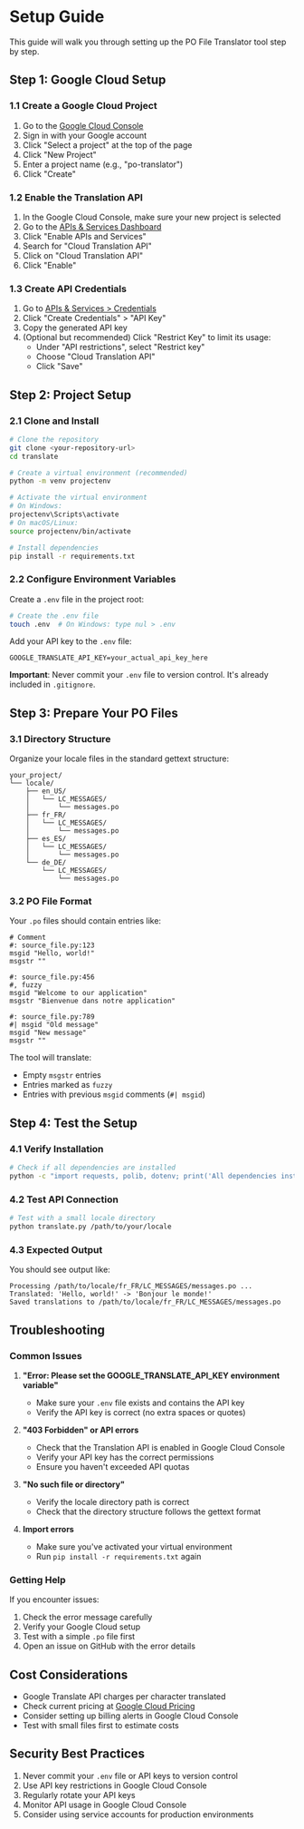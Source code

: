 # Setup Guide

This guide will walk you through setting up the PO File Translator tool step by step.

## Step 1: Google Cloud Setup

### 1.1 Create a Google Cloud Project

1. Go to the [Google Cloud Console](https://console.cloud.google.com/)
2. Sign in with your Google account
3. Click "Select a project" at the top of the page
4. Click "New Project"
5. Enter a project name (e.g., "po-translator")
6. Click "Create"

### 1.2 Enable the Translation API

1. In the Google Cloud Console, make sure your new project is selected
2. Go to the [APIs & Services Dashboard](https://console.cloud.google.com/apis/dashboard)
3. Click "Enable APIs and Services"
4. Search for "Cloud Translation API"
5. Click on "Cloud Translation API"
6. Click "Enable"

### 1.3 Create API Credentials

1. Go to [APIs & Services > Credentials](https://console.cloud.google.com/apis/credentials)
2. Click "Create Credentials" > "API Key"
3. Copy the generated API key
4. (Optional but recommended) Click "Restrict Key" to limit its usage:
   - Under "API restrictions", select "Restrict key"
   - Choose "Cloud Translation API"
   - Click "Save"

## Step 2: Project Setup

### 2.1 Clone and Install

```bash
# Clone the repository
git clone <your-repository-url>
cd translate

# Create a virtual environment (recommended)
python -m venv projectenv

# Activate the virtual environment
# On Windows:
projectenv\Scripts\activate
# On macOS/Linux:
source projectenv/bin/activate

# Install dependencies
pip install -r requirements.txt
```

### 2.2 Configure Environment Variables

Create a `.env` file in the project root:

```bash
# Create the .env file
touch .env  # On Windows: type nul > .env
```

Add your API key to the `.env` file:
```
GOOGLE_TRANSLATE_API_KEY=your_actual_api_key_here
```

**Important**: Never commit your `.env` file to version control. It's already included in `.gitignore`.

## Step 3: Prepare Your PO Files

### 3.1 Directory Structure

Organize your locale files in the standard gettext structure:

```
your_project/
└── locale/
    ├── en_US/
    │   └── LC_MESSAGES/
    │       └── messages.po
    ├── fr_FR/
    │   └── LC_MESSAGES/
    │       └── messages.po
    ├── es_ES/
    │   └── LC_MESSAGES/
    │       └── messages.po
    └── de_DE/
        └── LC_MESSAGES/
            └── messages.po
```

### 3.2 PO File Format

Your `.po` files should contain entries like:

```po
# Comment
#: source_file.py:123
msgid "Hello, world!"
msgstr ""

#: source_file.py:456
#, fuzzy
msgid "Welcome to our application"
msgstr "Bienvenue dans notre application"

#: source_file.py:789
#| msgid "Old message"
msgid "New message"
msgstr ""
```

The tool will translate:
- Empty `msgstr` entries
- Entries marked as `fuzzy`
- Entries with previous `msgid` comments (`#| msgid`)

## Step 4: Test the Setup

### 4.1 Verify Installation

```bash
# Check if all dependencies are installed
python -c "import requests, polib, dotenv; print('All dependencies installed successfully')"
```

### 4.2 Test API Connection

```bash
# Test with a small locale directory
python translate.py /path/to/your/locale
```

### 4.3 Expected Output

You should see output like:
```
Processing /path/to/locale/fr_FR/LC_MESSAGES/messages.po ...
Translated: 'Hello, world!' -> 'Bonjour le monde!'
Saved translations to /path/to/locale/fr_FR/LC_MESSAGES/messages.po
```

## Troubleshooting

### Common Issues

1. **"Error: Please set the GOOGLE_TRANSLATE_API_KEY environment variable"**
   - Make sure your `.env` file exists and contains the API key
   - Verify the API key is correct (no extra spaces or quotes)

2. **"403 Forbidden" or API errors**
   - Check that the Translation API is enabled in Google Cloud Console
   - Verify your API key has the correct permissions
   - Ensure you haven't exceeded API quotas

3. **"No such file or directory"**
   - Verify the locale directory path is correct
   - Check that the directory structure follows the gettext format

4. **Import errors**
   - Make sure you've activated your virtual environment
   - Run `pip install -r requirements.txt` again

### Getting Help

If you encounter issues:
1. Check the error message carefully
2. Verify your Google Cloud setup
3. Test with a simple `.po` file first
4. Open an issue on GitHub with the error details

## Cost Considerations

- Google Translate API charges per character translated
- Check current pricing at [Google Cloud Pricing](https://cloud.google.com/translate/pricing)
- Consider setting up billing alerts in Google Cloud Console
- Test with small files first to estimate costs

## Security Best Practices

1. Never commit your `.env` file or API keys to version control
2. Use API key restrictions in Google Cloud Console
3. Regularly rotate your API keys
4. Monitor API usage in Google Cloud Console
5. Consider using service accounts for production environments 